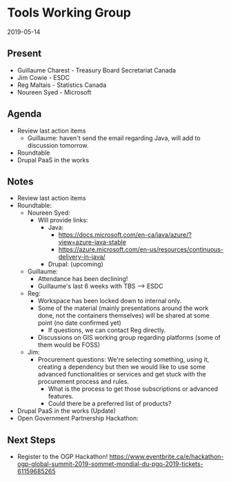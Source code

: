 # Tools Working Group
2019-05-14

## Present
* Guillaume Charest - Treasury Board Secretariat Canada
* Jim Cowie - ESDC
* Reg Maltais - Statistics Canada
* Noureen Syed - Microsoft

## Agenda

* Review last action items
  * Guillaume: haven't send the email regarding Java, will add to discussion tomorrow.
* Roundtable
* Drupal PaaS in the works

## Notes

* Review last action items
* Roundtable:
  * Noureen Syed: 
    * Will provide links: 
      * Java: 
        * https://docs.microsoft.com/en-ca/java/azure/?view=azure-java-stable
        * https://azure.microsoft.com/en-us/resources/continuous-delivery-in-java/
      * Drupal: (upcoming)
  * Guillaume:
    * Attendance has been declining!
    * Guillaume's last 6 weeks with TBS --> ESDC
  * Reg: 
    * Workspace has been locked down to internal only.
    * Some of the material (mainly presentations around the work done, not the containers themselves) will be shared at some point (no date confirmed yet)
      * If questions, we can contact Reg directly.
    * Discussions on GIS working group regarding platforms (some of them would be FOSS)
  * Jim:
    * Procurement questions: We're selecting something, using it, creating a dependency but then we would like to use some advanced functionalities or services and get stuck with the procurement process and rules.
      * What is the process to get those subscriptions or advanced features.
      * Could there be a preferred list of products?
* Drupal PaaS in the works (Update)
* Open Government Partnership Hackathon: 

## Next Steps

* Register to the OGP Hackathon! https://www.eventbrite.ca/e/hackathon-ogp-global-summit-2019-sommet-mondial-du-pgo-2019-tickets-61159685265